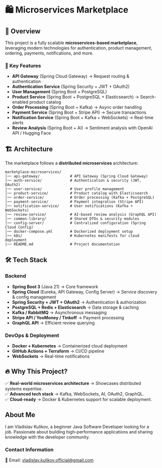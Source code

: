 # 🛍️ Microservices Marketplace

## 📌 Overview
This project is a fully scalable **microservices-based marketplace**, leveraging modern technologies for authentication, product management, ordering, payments, notifications, and more.

### 🎯 Key Features
- **API Gateway** (Spring Cloud Gateway) → Request routing & authentication
- **Authentication Service** (Spring Security + JWT + OAuth2)
- **User Management** (Spring Boot + PostgreSQL)
- **Product Service** (Spring Boot + PostgreSQL + Elasticsearch) → Search-enabled product catalog
- **Order Processing** (Spring Boot + Kafka) → Async order handling
- **Payment Service** (Spring Boot + Stripe API) → Secure transactions
- **Notification Service** (Spring Boot + Kafka + WebSockets) → Real-time alerts
- **Review Analysis** (Spring Boot + AI) → Sentiment analysis with OpenAI API / Hugging Face

## 🏗 Architecture
The marketplace follows a **distributed microservices** architecture:

```
marketplace-microservices/
│── api-gateway/              # API Gateway (Spring Cloud Gateway)
│── auth-service/             # Authentication & security (JWT, OAuth2)
│── user-service/             # User profile management
│── product-service/          # Product catalog with Elasticsearch
│── order-service/            # Order processing (Kafka + PostgreSQL)
│── payment-service/          # Payment integration (Stripe API)
│── notification-service/     # User notifications (Kafka + WebSockets)
│── review-service/           # AI-based review analysis (GraphQL API)
│── common-library/           # Shared DTOs & security modules
│── config-server/            # Centralized configuration (Spring Cloud Config)
│── docker-compose.yml        # Dockerized deployment setup
│── k8s/                      # Kubernetes manifests for cloud deployment
│── README.md                 # Project documentation
```

## 🛠 Tech Stack
### **Backend**
- **Spring Boot 3** (Java 21) → Core framework
- **Spring Cloud** (Eureka, API Gateway, Config Server) → Service discovery & config management
- **Spring Security + JWT + OAuth2** → Authentication & authorization
- **PostgreSQL + Redis + Elasticsearch** → Data storage & caching
- **Kafka / RabbitMQ** → Asynchronous messaging
- **Stripe API / YooMoney / Tinkoff** → Payment processing
- **GraphQL API** → Efficient review querying

### **DevOps & Deployment**
- **Docker + Kubernetes** → Containerized cloud deployment
- **GitHub Actions + Terraform** → CI/CD pipeline
- **WebSockets** → Real-time notifications

## 🔥 Why This Project?
✅ **Real-world microservices architecture** → Showcases distributed systems expertise.  
✅ **Advanced tech stack** → Kafka, WebSockets, AI, OAuth2, GraphQL.  
✅ **Cloud-ready** → Docker & Kubernetes support for scalable deployment.  

## About Me
I am Vladislav Kulikov, a beginner Java Software Developer looking for a job. Passionate about building high-performance applications and sharing knowledge with the developer community.

### Contact Information
📧 Email: vladislav.kulikov.official@gmail.com

